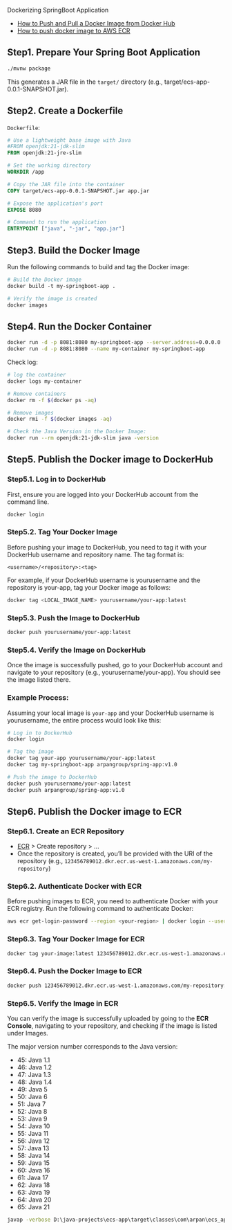 Dockerizing SpringBoot Application 
- [How to Push and Pull a Docker Image from Docker Hub](https://www.youtube.com/watch?v=f2sDOaOzKPM)
- [How to push docker image to AWS ECR](https://www.youtube.com/watch?v=OBDiaKHK75c)


## Step1. Prepare Your Spring Boot Application
````bash
./mvnw package
````
This generates a JAR file in the `target/` directory (e.g., target/ecs-app-0.0.1-SNAPSHOT.jar).

## Step2. Create a Dockerfile
`Dockerfile`:
````dockerfile
# Use a lightweight base image with Java
#FROM openjdk:21-jdk-slim
FROM openjdk:21-jre-slim

# Set the working directory
WORKDIR /app

# Copy the JAR file into the container
COPY target/ecs-app-0.0.1-SNAPSHOT.jar app.jar

# Expose the application's port
EXPOSE 8080

# Command to run the application
ENTRYPOINT ["java", "-jar", "app.jar"]

````

## Step3. Build the Docker Image

Run the following commands to build and tag the Docker image:
````dockerfile
# Build the Docker image
docker build -t my-springboot-app .

# Verify the image is created
docker images
````

## Step4. Run the Docker Container
````bash
docker run -d -p 8081:8080 my-springboot-app --server.address=0.0.0.0
docker run -d -p 8081:8080 --name my-container my-springboot-app
````
Check log:
````bash
# log the container
docker logs my-container  

# Remove containers
docker rm -f $(docker ps -aq)

# Remove images
docker rmi -f $(docker images -aq) 

# Check the Java Version in the Docker Image:
docker run --rm openjdk:21-jdk-slim java -version
````

## Step5. Publish the Docker image to DockerHub
### Step5.1. Log in to DockerHub
First, ensure you are logged into your DockerHub account from the command line.
````bash
docker login
````

### Step5.2. Tag Your Docker Image
Before pushing your image to DockerHub, you need to tag it with your DockerHub username and repository name. The tag format is:
````
<username>/<repository>:<tag>
````
For example, if your DockerHub username is yourusername and the repository is your-app, tag your Docker image as follows:
````bash
docker tag <LOCAL_IMAGE_NAME> yourusername/your-app:latest
````
### Step5.3. Push the Image to DockerHub
````bash
docker push yourusername/your-app:latest
````

### Step5.4. Verify the Image on DockerHub
Once the image is successfully pushed, go to your DockerHub account and navigate to your repository (e.g., yourusername/your-app). You should see the image listed there.

### Example Process:
Assuming your local image is `your-app` and your DockerHub username is yourusername, the entire process would look like this:
````bash
# Log in to DockerHub
docker login

# Tag the image
docker tag your-app yourusername/your-app:latest
docker tag my-springboot-app arpangroup/spring-app:v1.0

# Push the image to DockerHub
docker push yourusername/your-app:latest
docker push arpangroup/spring-app:v1.0

````

## Step6. Publish the Docker image to ECR

### Step6.1. Create an ECR Repository
- [ECR](https://console.aws.amazon.com/ecr) > Create repository > ... 
- Once the repository is created, you’ll be provided with the URI of the repository (e.g., `123456789012.dkr.ecr.us-west-1.amazonaws.com/my-repository`)
### Step6.2. Authenticate Docker with ECR
Before pushing images to ECR, you need to authenticate Docker with your ECR registry.
Run the following command to authenticate Docker:
````bash
aws ecr get-login-password --region <your-region> | docker login --username AWS --password-stdin <aws_account_id>.dkr.ecr.<your-region>.amazonaws.com
````
### Step6.3. Tag Your Docker Image for ECR
````bash
docker tag your-image:latest 123456789012.dkr.ecr.us-west-1.amazonaws.com/my-repository:latest
````
### Step6.4. Push the Docker Image to ECR
````bash
docker push 123456789012.dkr.ecr.us-west-1.amazonaws.com/my-repository:latest
````
### Step6.5. Verify the Image in ECR
You can verify the image is successfully uploaded by going to the **ECR Console**, navigating to your repository, and checking if the image is listed under Images.






The major version number corresponds to the Java version:
- 45: Java 1.1
- 46: Java 1.2
- 47: Java 1.3
- 48: Java 1.4
- 49: Java 5
- 50: Java 6
- 51: Java 7
- 52: Java 8
- 53: Java 9
- 54: Java 10
- 55: Java 11
- 56: Java 12
- 57: Java 13
- 58: Java 14
- 59: Java 15
- 60: Java 16
- 61: Java 17
- 62: Java 18
- 63: Java 19
- 64: Java 20
- 65: Java 21

````bash
javap -verbose D:\java-projects\ecs-app\target\classes\com\arpan\ecs_app/EcsAppApplication.class | grep "major version"
````